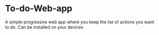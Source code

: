 # To-do-Web-app
A simple progressive web app where you keep the list of actions you want to do. Can be installed on your devices
